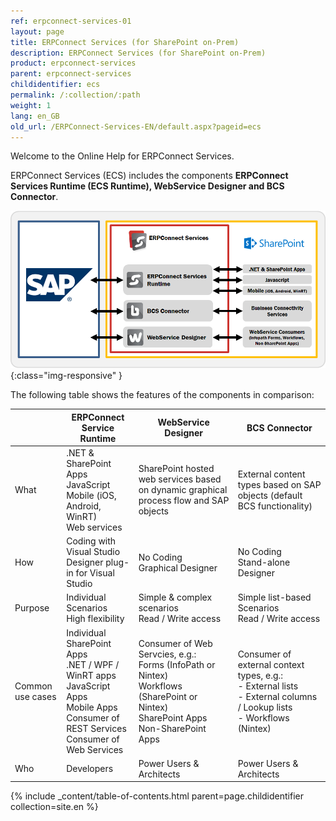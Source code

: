 ```yaml
---
ref: erpconnect-services-01
layout: page
title: ERPConnect Services (for SharePoint on-Prem)
description: ERPConnect Services (for SharePoint on-Prem)
product: erpconnect-services
parent: erpconnect-services
childidentifier: ecs
permalink: /:collection/:path
weight: 1
lang: en_GB
old_url: /ERPConnect-Services-EN/default.aspx?pageid=ecs
---
```


Welcome to the Online Help for ERPConnect Services.

ERPConnect Services (ECS) includes the components **ERPConnect Services Runtime (ECS Runtime), WebService Designer and BCS Connector**.

![ECS-Architecture](/img/content/ECS-Architecture.png){:class="img-responsive" }

The following table shows the features of the components in comparison:

|                  | ERPConnect Service Runtime                                                                                                                                     | WebService Designer                                                                                                                                 | BCS Connector                                                                                                                         |
|------------------|----------------------------------------------------------------------------------------------------------------------------------------------------------------|-----------------------------------------------------------------------------------------------------------------------------------------------------|---------------------------------------------------------------------------------------------------------------------------------------|
| What             | .NET & SharePoint Apps<br>  JavaScript<br>  Mobile (iOS, Android, WinRT)<br>  Web services<br>                                                                 | SharePoint hosted web services  based on dynamic graphical process flow and SAP objects                                                             | External content types based  on SAP objects   (default BCS functionality)                                                            |
| How              | Coding with Visual Studio <br>  Designer plug-in for Visual Studio<br>                                                                                         | No Coding<br>  Graphical Designer<br>                                                                                                               | No Coding<br>  Stand-alone Designer<br>                                                                                               |
| Purpose          | Individual Scenarios<br>  High flexibility<br>                                                                                                                 | Simple & complex scenarios<br>   Read / Write access<br>                                                                                            | Simple list-based Scenarios<br>   Read / Write access<br>                                                                             |
| Common use cases | Individual SharePoint Apps<br>  .NET / WPF / WinRT apps<br>  JavaScript Apps<br>  Mobile Apps<br>  Consumer of REST Services<br>  Consumer of Web Services<br> | Consumer of Web Servcies, e.g.:<br>  Forms (InfoPath or Nintex)<br>  Workflows (SharePoint or Nintex)<br>  SharePoint Apps<br>  Non-SharePoint Apps | Consumer of external context types, e.g.:<br>  - External lists<br>  - External columns / Lookup lists <br>  - Workflows (Nintex)<br> |
| Who              | Developers                                                                                                                                                     | Power Users & Architects                                                                                                                            | Power Users & Architects                                                                                                              |


{% include _content/table-of-contents.html parent=page.childidentifier collection=site.en %}
